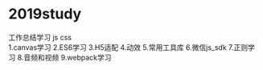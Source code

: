# 2019study
工作总结学习  js css  
1.canvas学习
2.ES6学习
3.H5适配
4.动效
5.常用工具库
6.微信js_sdk
7.正则学习
8.音频和视频
9.webpack学习
